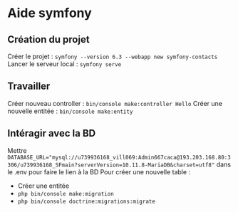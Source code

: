 # Aide symfony

## Création du projet
Créer le projet : `symfony --version 6.3 --webapp new symfony-contacts`
Lancer le serveur local : `symfony serve`

## Travailler

Créer nouveau controller : `bin/console make:controller Hello`
Créer une nouvelle entitée : `bin/console make:entity`

## Intéragir avec la BD

Mettre `DATABASE_URL="mysql://u739936168_vill069:Admin667caca@193.203.168.80:3306/u739936168_SFmain?serverVersion=10.11.8-MariaDB&charset=utf8"` dans le .env pour faire le lien à la BD
Pour créer une nouvelle table :
- Créer une entitée
- `php bin/console make:migration`
- `php bin/console doctrine:migrations:migrate`
